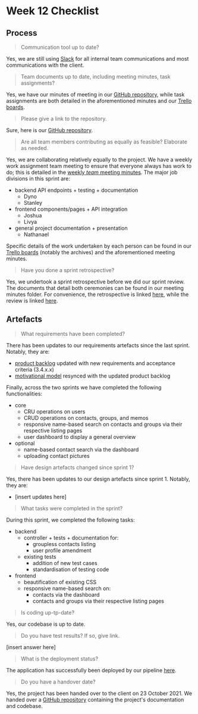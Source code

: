 # Week 12 Checklist

## Process

> Communication tool up to date?

Yes, we are still using [Slack](https://doc-mcstuffins.slack.com/) for all internal team communications and most communications with the client.

> Team documents up to date, including meeting minutes, task assignments?

Yes, we have our minutes of meeting in our [GitHub repository](https://github.com/techn0mancr/COMP30022-DocMcStuffins/tree/main/docs/minutes), while task assignments are both detailed in the aforementioned minutes and our [Trello boards](https://trello.com/nputro/boards).

> Please give a link to the repository.

Sure, here is our [GitHub repository](https://github.com/techn0mancr/COMP30022-DocMcStuffins).

> Are all team members contributing as equally as feasible? Elaborate as needed.

Yes, we are collaborating relatively equally to the project. We have a weekly work assignment team meeting to ensure that everyone always has work to do; this is detailed in the [weekly *team* meeting minutes](https://github.com/techn0mancr/COMP30022-DocMcStuffins/tree/main/docs/minutes). The major job divisions in this sprint are:

- backend API endpoints + testing + documentation
  - Dyno
  - Stanley
- frontend components/pages + API integration
  - Joshua
  - Livya
- general project documentation + presentation
  - Nathanael

Specific details of the work undertaken by each person can be found in our [Trello boards](https://trello.com/nputro/boards) (notably the archives) and the aforementioned meeting minutes.

> Have you done a sprint retrospective?

Yes, we undertook a sprint retrospective before we did our sprint review. The documents that detail both ceremonies can be found in our meeting minutes folder. For convenience, the retrospective is linked [here](../minutes/week12_team-sprint_retrospective.md), while the review is linked [here](../minutes/week12_client-sprint_review.md).

## Artefacts

> What requirements have been completed?

There has been updates to our requirements artefacts since the last sprint. Notably, they are:
- [product backlog](../week6/product_backlog.md) updated with new requirements and acceptance criteria (3.4.x.x)
- [motivational model](../week6/diagrams/motivational_model.png) resynced with the updated product backlog

Finally, across the two sprints we have completed the following functionalities:
- core
  - CRU operations on users
  - CRUD operations on contacts, groups, and memos
  - responsive name-based search on contacts and groups via their respective listing pages
  - user dashboard to display a general overview
- optional
  - name-based contact search via the dashboard
  - uploading contact pictures

> Have design artefacts changed since sprint 1?

Yes, there has been updates to our design artefacts since sprint 1. Notably, they are:
- [insert updates here]

> What tasks were completed in the sprint?

During this sprint, we completed the following tasks:
- backend
  - controller + tests + documentation for:
    - groupless contacts listing
    - user profile amendment
  - existing tests
    - addition of new test cases
    - standardisation of testing code
- frontend
  - beautification of existing CSS
  - responsive name-based search on:
    - contacts via the dashboard
    - contacts and groups via their respective listing pages

> Is coding up-tp-date?

Yes, our codebase is up to date.

> Do you have test results? If so, give link.

[insert answer here]

> What is the deployment status?

The application has successfully been deployed by our pipeline [here](https://doc-mcstuffins.herokuapp.com/).

> Do you have a handover date?

Yes, the project has been handed over to the client on 23 October 2021. We handed over a [GitHub repository](https://github.com/techn0mancr/COMP30022-DocMcStuffins) containing the project's documentation and codebase.
